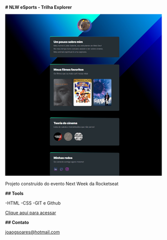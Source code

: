 **# NLW eSports - Trilha Explorer**

![preview](.github/preview.png)

Projeto construído do evento Next Week da Rocketseat

**## Tools**

-HTML
-CSS
-GIT e Github

[Clique aqui para acessar](https://github.com/joaogasoares)

**## Contato**

joaogsoares@hotmail.com